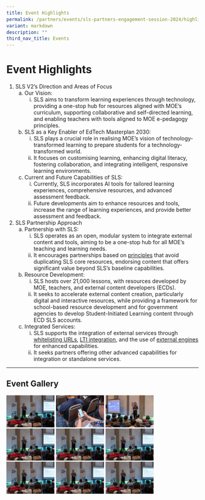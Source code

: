 ```yaml
---
title: Event Highlights
permalink: /partners/events/sls-partners-engagement-session-2024/highlights/
variant: markdown
description: ""
third_nav_title: Events
---
```

<h1>Event Highlights</h1>
<ol>
    <li>SLS V2’s Direction and Areas of Focus
        <ul style="list-style-type: lower-alpha;">
            <li>Our Vision:
                <ol style="list-style-type: lower-roman;">
                    <li>SLS aims to transform learning experiences through technology, providing a one-stop hub for resources aligned with MOE’s curriculum, supporting collaborative and self-directed learning, and enabling teachers with tools aligned to MOE e-pedagogy principles.</li>
                </ol>
            </li>
            <li>SLS as a Key Enabler of EdTech Masterplan 2030:
                <ol style="list-style-type: lower-roman;">
                    <li>SLS plays a crucial role in realising MOE’s vision of technology-transformed learning to prepare students for a technology-transformed world.</li>
                    <li>It focuses on customising learning, enhancing digital literacy, fostering collaboration, and integrating intelligent, responsive learning environments.</li>
                </ol>
            </li>
            <li>Current and Future Capabilities of SLS:
                <ol style="list-style-type: lower-roman;">
                    <li>Currently, SLS incorporates AI tools for tailored learning experiences, comprehensive resources, and advanced assessment feedback.</li>
                    <li>Future developments aim to enhance resources and tools, increase the range of learning experiences, and provide better assessment and feedback.</li>
                </ol>
            </li>
        </ul>
    </li>
	<li>SLS Partnership Approach
        <ul style="list-style-type: lower-alpha;">
            <li>Partnership with SLS:
                <ol style="list-style-type: lower-roman;">
                    <li>SLS operates as an open, modular system to integrate external content and tools, aiming to be a one-stop hub for all MOE’s teaching and learning needs.</li>
									<li>It encourages partnerships based on <a target="_blank" href="/partners/partnership/partnership-with-sls/">principles</a> that avoid duplicating SLS core resources, endorsing content that offers significant value beyond SLS’s baseline capabilities.</li>
                </ol>
            </li>
            <li>Resource Development:
                <ol style="list-style-type: lower-roman;">
                    <li>SLS hosts over 21,000 lessons, with resources developed by MOE, teachers, and external content developers (ECDs).</li>
                    <li>It seeks to accelerate external content creation, particularly digital and interactive resources, while providing a framework for school-based resource development and for government agencies to develop Student-Initiated Learning content through ECD SLS accounts.</li>
                </ol>
            </li>
            <li>Integrated Services:
                <ol style="list-style-type: lower-roman;">
                    <li>SLS supports the integration of external services through <a target="_blank" href="/partners/integration/whitelisted-websites/">whitelisting URLs</a>, <a target="_blank" href="/partners/integration/integrated-apps/">LTI integration</a>, and the use of <a target="_blank" href="/partners/integration/external-engines/">external engines</a> for enhanced capabilities.</li>
                    <li>It seeks partners offering other advanced capabilities for integration or standalone services.</li>
                </ol>
            </li>
        </ul>
    </li>
</ol>
<hr>
<h2>Event Gallery</h2>
<a target="_blank" href="/images/6PartnersEngagement2024/JENI5853NY.jpg"><img src="/images/6PartnersEngagement2024/JENI5853NY.jpg" alt="Partners Engagement 2024" style="width: 25%; display: inline"></a>
<a target="_blank" href="/images/6PartnersEngagement2024/JENF3513_Enhanced_NRNY.jpg"><img src="/images/6PartnersEngagement2024/JENF3513_Enhanced_NRNY.jpg" alt="Partners Engagement 2024" style="width: 25%; display: inline"></a>
<a target="_blank" href="/images/6PartnersEngagement2024/JENI5749NY.jpg"><img src="/images/6PartnersEngagement2024/JENI5749NY.jpg" alt="Partners Engagement 2024" style="width: 25%; display: inline"></a>
<a target="_blank" href="/images/6PartnersEngagement2024/JENF3528_Enhanced_NRNY.jpg"><img src="/images/6PartnersEngagement2024/JENI5853NY.jpg" alt="Partners Engagement 2024" style="width: 25%; display: inline"></a>
<a target="_blank" href="/images/6PartnersEngagement2024/JENI5853NY.jpg"><img src="/images/6PartnersEngagement2024/JENI5853NY.jpg" alt="Partners Engagement 2024" style="width: 25%; display: inline"></a>
<a target="_blank" href="/images/6PartnersEngagement2024/JENI5853NY.jpg"><img src="/images/6PartnersEngagement2024/JENI5853NY.jpg" alt="Partners Engagement 2024" style="width: 25%; display: inline"></a>
<a target="_blank" href="/images/6PartnersEngagement2024/JENI5853NY.jpg"><img src="/images/6PartnersEngagement2024/JENI5853NY.jpg" alt="Partners Engagement 2024" style="width: 25%; display: inline"></a>
<a target="_blank" href="/images/6PartnersEngagement2024/JENI5853NY.jpg"><img src="/images/6PartnersEngagement2024/JENI5853NY.jpg" alt="Partners Engagement 2024" style="width: 25%; display: inline"></a>
<a target="_blank" href="/images/6PartnersEngagement2024/JENI5853NY.jpg"><img src="/images/6PartnersEngagement2024/JENI5853NY.jpg" alt="Partners Engagement 2024" style="width: 25%; display: inline"></a>